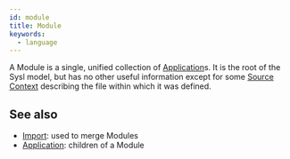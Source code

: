 ```yaml
---
id: module
title: Module
keywords:
  - language
---
```


A Module is a single, unified collection of [Application](./application.md)s. It is the root of the Sysl model, but has no other useful information except for some [Source Context](./source-context.md) describing the file within which it was defined.

## See also

- [Import](./import.md): used to merge Modules
- [Application](./application.md): children of a Module
